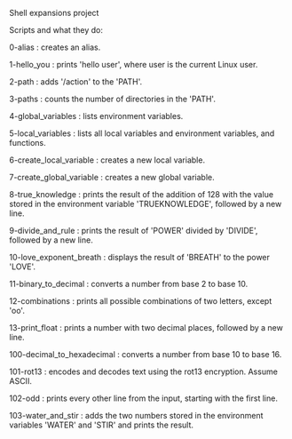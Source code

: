 Shell expansions project

Scripts and what they do:

0-alias : creates an alias.

1-hello_you : prints 'hello user', where user is the current Linux user.

2-path : adds '/action' to the 'PATH'.

3-paths : counts the number of directories in the 'PATH'.

4-global_variables : lists environment variables.

5-local_variables : lists all local variables and environment variables, and functions.

6-create_local_variable : creates a new local variable.

7-create_global_variable : creates a new global variable.

8-true_knowledge : prints the result of the addition of 128 with the value stored in the environment variable 'TRUEKNOWLEDGE', followed by a new line.

9-divide_and_rule : prints the result of 'POWER' divided by 'DIVIDE', followed by a new line.

10-love_exponent_breath : displays the result of 'BREATH' to the power 'LOVE'.

11-binary_to_decimal : converts a number from base 2 to base 10.

12-combinations : prints all possible combinations of two letters, except 'oo'.

13-print_float : prints a number with two decimal places, followed by a new line.

100-decimal_to_hexadecimal : converts a number from base 10 to base 16.

101-rot13 : encodes and decodes text using the rot13 encryption. Assume ASCII.

102-odd : prints every other line from the input, starting with the first line.

103-water_and_stir : adds the two numbers stored in the environment variables 'WATER' and 'STIR' and prints the result.
